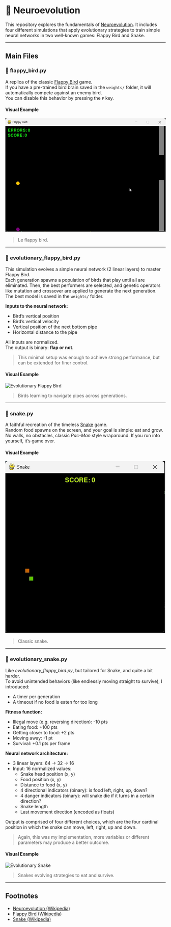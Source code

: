 # 🤖 Neuroevolution

This repository explores the fundamentals of [Neuroevolution](https://en.wikipedia.org/wiki/Neuroevolution). It includes four different simulations that apply evolutionary strategies to train simple neural networks in two well-known games: Flappy Bird and Snake.

---

## Main Files

### 🐤 flappy_bird.py

A replica of the classic [Flappy Bird](https://it.wikipedia.org/wiki/Flappy_Bird) game.  
If you have a pre-trained bird brain saved in the `weights/` folder, it will automatically compete against an enemy bird.  
You can disable this behavior by pressing the `P` key.

#### Visual Example

![Flappy Bird](gifs/flappy_bird.gif)

> Le flappy bird.
---

### 🧬 evolutionary_flappy_bird.py

This simulation evolves a simple neural network (2 linear layers) to master Flappy Bird.  
Each generation spawns a population of birds that play until all are eliminated. Then, the best performers are selected, and genetic operators like mutation and crossover are applied to generate the next generation. The best model is saved in the `weights/` folder.

**Inputs to the neural network:**

- Bird’s vertical position 
- Bird’s vertical velocity
- Vertical position of the next bottom pipe
- Horizontal distance to the pipe

All inputs are normalized.  
The output is binary: **flap or not**.

> This minimal setup was enough to achieve strong performance, but can be extended for finer control.

#### Visual Example

![Evolutionary Flappy Bird](gifs/evolutionary_flappy_bird.gif)

> Birds learning to navigate pipes across generations.
---

### 🐍 snake.py

A faithful recreation of the timeless [Snake](https://en.wikipedia.org/wiki/Snake_(video_game_genre)) game.  
Random food spawns on the screen, and your goal is simple: eat and grow. No walls, no obstacles, classic *Pac-Man* style wraparound. If you run into yourself, it’s game over.

#### Visual Example

![Snake](gifs/snake.gif)

> Classic snake.
---

### 🧠 evolutionary_snake.py

Like *evolutionary_flappy_bird.py*, but tailored for Snake, and quite a bit harder.  
To avoid unintended behaviors (like endlessly moving straight to survive), I introduced:

- A timer per generation  
- A timeout if no food is eaten for too long

**Fitness function:**

- Illegal move (e.g. reversing direction): -10 pts  
- Eating food: +100 pts  
- Getting closer to food: +2 pts  
- Moving away: -1 pt  
- Survival: +0.1 pts per frame  

**Neural network architecture:**

- 3 linear layers: 64 → 32 → 16  
- Input: 16 normalized values:
  - Snake head position (x, y)
  - Food position (x, y)
  - Distance to food (x, y)
  - 4 directional indicators (binary): is food left, right, up, down?
  - 4 danger indicators (binary): will snake die if it turns in a certain direction?
  - Snake length
  - Last movement direction (encoded as floats)

Output is comprised of four different choices, which are the four cardinal position in which the snake can move, left, right, up and down.
> Again, this was my implementation, more variables or different parameters may produce a better outcome.
#### Visual Example

![Evolutionary Snake](gifs/evolutionary_snake.gif)

> Snakes evolving strategies to eat and survive.
---

## Footnotes

- [Neuroevolution (Wikipedia)](https://en.wikipedia.org/wiki/Neuroevolution)
- [Flappy Bird (Wikipedia)](https://it.wikipedia.org/wiki/Flappy_Bird)
- [Snake (Wikipedia)](https://en.wikipedia.org/wiki/Snake_(video_game_genre))
